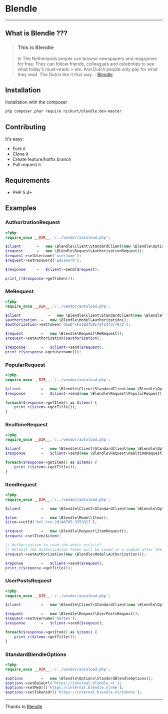 # Blendle #
- - -
## What is Blendle ???

> ### This is Blendle
> In The Netherlands people can browse newspapers and magazines for free. They 
> can follow friends, colleagues and celebrities to see what today's must-reads > are. And Dutch people only pay for what they read. The Dutch like it that way. - [Blendle](https://launch.blendle.nl/welcome/)

## Installation

Installation with the composer
```sh
php composer.phar require nickurt/blendle:dev-master
```

## Contributing
It's easy:

* Fork it
* Clone it
* Create feature/hotfix branch
* Pull request it

## Requirements

* PHP 5.4+

## Examples
### AuthorizationRequest

```php
<?php
require_once __DIR__.'/../vendor/autoload.php';

$client       =   new \Blendle\Client\StandardClient(new \Blendle\Options\StandardBlendleOptions());
$request      =   new \Blendle\Request\AuthorizationRequest();
$request->setUsername('username');
$request->setPassword('password');

$response     =   $client->send($request);

print_r($response->getToken());
```

### MeRequest

```php
<?php
require_once __DIR__.'/../vendor/autoload.php';

$client            =   new \Blendle\Client\StandardClient(new \Blendle\Options\StandardBlendleOptions());
$authorization 	=   new \Blendle\Model\Authorization();
$authorization->setToken('dSwD*xFss8df58s7dfsdfd77872');

$request       	=   new \Blendle\Request\MeRequest();
$request->setAuthorization($authorization);

$response      	=   $client->send($request);
print_r($response->getUsername()); 
```
### PopularRequest

```php
<?php
require_once __DIR__.'/../vendor/autoload.php';

$client     	= 	new \Blendle\Client\StandardClient(new \Blendle\Options\StandardBlendleOptions());
$response 		=	$client->send(new \Blendle\Request\PopularRequest());

foreach($response->getItem() as $items) {
	print_r($items->getTitle());
}
```

### RealtimeRequest

```php
<?php
require_once __DIR__.'/../vendor/autoload.php';

$client 		= 	new \Blendle\Client\StandardClient(new \Blendle\Options\StandardBlendleOptions());
$response		=	$client->send(new \Blendle\Request\RealtimeRequest());

foreach($response->getItem() as $items) {
	print_r($items->getTitle());
}
```


### ItemRequest

```php
<?php
require_once __DIR__.'/../vendor/autoload.php';

$client 		= 	new \Blendle\Client\StandardClient(new \Blendle\Options\StandardBlendleOptions());

$item			=	new \Blendle\Model\Item();
$item->setId('bnl-trn-20140705-3353927');

$request		=	new \Blendle\Request\ItemRequest();
$request->setItem($item);

// Authorization to read the whole article?
// Default the Authorization Token will be saved in a cookie after the AuthRequest
$request->setAuthorization(new \Blendle\Model\Authorization());

$reponse		=	$client->send($request);
print_r($reponse->getTitle());
```

### UserPostsRequest

```php
<?php
require_once __DIR__.'/../vendor/autoload.php';

$client 		= 	new \Blendle\Client\StandardClient(new \Blendle\Options\StandardBlendleOptions());

$request 		=	new \Blendle\Request\UserPostsRequest();
$request->setUsername('marten');
$response 		=	$client->send($request);

foreach($response->getItem() as $items) {
    print_r($items->getTitle());
}
```


### StandardBlendleOptions
```php
<?php
require_once __DIR__.'/../vendor/autoload.php';

$options		=	new \Blendle\Options\StandardBlendleOptions();
$options->setBaseUrl('https://internal.blendle.nl');
$options->setMeUrl('https://internal.blendle.nl/me');
$options->setTokensUrl('https://internal.blendle.nl/tokens');
```
- - - 
Thanks to [Blendle](https://blendle.nl)